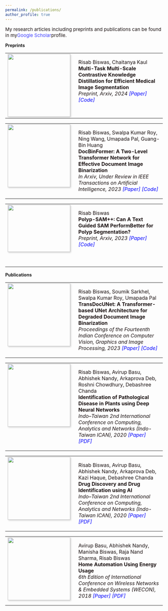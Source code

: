 ```yaml
---
permalink: /publications/
author_profile: true
---
```


<span style="font-size: 15px; color: #1B1212;">My research articles including preprints and publications can be found in my<a href="https://scholar.google.com/citations?user=xC3keU4AAAAJ&hl=en" style="text-decoration: none; color: #4040FF;">Google Scholar</a>profile.

<strong>Preprints</strong> <br>

<table style="border: none; border-collapse: collapse;">
<tbody>
<tr> 
  <td style="width:200px; height:200px; vertical-align: top; border: none;"> 
    <img style="float: left; margin-right: 10px; box-shadow: 2px 2px 5px rgba(0,0,0,0.2);" src="https://risabbiswas.github.io/images/MTMS_Seg.png" width="200px" height="200px"> 
  </td>
  <td style="height=200px; vertical-align: top; border: none; color: #1B1212;"> 
    <p>
      Risab Biswas, Chaitanya Kaul <br> 
      <strong>Multi-Task Multi-Scale Contrastive Knowledge Distillation for Efficient Medical Image Segmentation</strong> <br>
      <i> Preprint, Arxiv, 2024 
      <a href="https://arxiv.org/pdf/2406.03173" style="color: blue; text-decoration: none;"> [Paper] </a> 
      <a href="https://github.com/RisabBiswas/MTMS-Med-Seg-KD" style="color: blue; text-decoration: none;"> [Code] </a>
      </i>  
    </p> 
  </td>
</tr>
</tbody>
</table>

<table style="border: none; border-collapse: collapse;">
<tbody>
<tr> 
  <td style="width:200px; height:200px; vertical-align: top; border: none;"> 
    <img style="float: left; margin-right: 10px; box-shadow: 2px 2px 5px rgba(0,0,0,0.2);" src="https://risabbiswas.github.io/images/DocBinFormer_2.png" width="200px" height="200px"> 
  </td>
  <td style="height=200px; vertical-align: top; border: none; color: #1B1212;"> 
    <p>
      Risab Biswas, Swalpa Kumar Roy, Ning Wang, Umapada Pal, Guang-Bin Huang<br> 
      <strong>DocBinFormer: A Two-Level Transformer Network for Effective Document Image Binarization</strong> <br>
      <i> In Arxiv, Under Review in IEEE Transactions on Artificial Intelligence, 2023 
      <a href="https://arxiv.org/abs/2312.03568" style="color: blue; text-decoration: none;"> [Paper] </a> 
      <a href="https://github.com/RisabBiswas/DocBinFormer" style="color: blue; text-decoration: none;"> [Code] </a>
      </i>  
    </p> 
  </td>
</tr>
</tbody>
</table>

<table style="border: none; border-collapse: collapse;">
<tbody>
<tr> 
  <td style="width:200px; height:200px; vertical-align: top; border: none;"> 
    <img style="float: left; margin-right: 10px; box-shadow: 2px 2px 5px rgba(0,0,0,0.2);" src="https://risabbiswas.github.io/images/Arch_Polyp-SAM++.png" width="200px" height="150px"> 
  </td>
  <td style="height=200px; vertical-align: top; border: none; color: #1B1212;"> 
    <p>
      Risab Biswas<br> 
      <strong>Polyp-SAM++: Can A Text Guided SAM PerformBetter for Polyp Segmentation?</strong> <br>
      <i> Preprint, Arxiv, 2023 
      <a href="https://arxiv.org/pdf/2308.06623" style="color: blue; text-decoration: none;"> [Paper] </a> 
      <a href="https://github.com/RisabBiswas/Polyp-SAM-PlusPlus" style="color: blue; text-decoration: none;"> [Code] </a>
      </i>  
    </p> 
  </td>
</tr>
</tbody>
</table>

<strong>Publications</strong> <br>

<table style="border: none; border-collapse: collapse;">
<tbody>
<tr> 
  <td style="width:200px; height:200px; vertical-align: top; border: none;"> 
    <img style="float: left; margin-right: 10px; box-shadow: 2px 2px 5px rgba(0,0,0,0.2);" src="https://risabbiswas.github.io/images/ICVGIP.png" width="200px" height="200px"> 
  </td>
  <td style="height=200px; vertical-align: top; border: none; color: #1B1212;"> 
    <p>
      Risab Biswas, Soumik Sarkhel, Swalpa Kumar Roy, Umapada Pal <br> 
      <strong>TransDocUNet: A Transformer-based UNet Architecture for Degraded Document Image Binarization</strong> <br>
      <i> Proceedings of the Fourteenth Indian Conference on Computer Vision, Graphics and Image Processing, 2023 
      <a href="https://dl.acm.org/doi/abs/10.1145/3627631.3627639" style="color: blue; text-decoration: none;"> [Paper] </a> 
      <a href="https://github.com/RisabBiswas/TransDocUNet" style="color: blue; text-decoration: none;"> [Code] </a>
      </i>  
    </p> 
  </td>
</tr>
</tbody>
</table>

<table style="border: none; border-collapse: collapse;">
<tbody>
<tr> 
  <td style="width:200px; height:200px; vertical-align: top; border: none;"> 
    <img style="float: left; margin-right: 10px; box-shadow: 2px 2px 5px rgba(0,0,0,0.2);" src="https://risabbiswas.github.io/images/Plant_Disease_2.png" width="200px" height="200px"> 
  </td>
  <td style="height=200px; vertical-align: top; border: none; color: #1B1212;"> 
    <p>
      Risab Biswas, Avirup Basu, Abhishek Nandy, Arkaprova Deb, Roshni Chowdhury, Debashree Chanda <br> 
      <strong>Identification of Pathological Disease in Plants using Deep Neural Networks</strong> <br>
      <i> Indo–Taiwan 2nd International Conference on Computing, Analytics and Networks (Indo-Taiwan ICAN), 2020 
      <a href="https://ieeexplore.ieee.org/abstract/document/9181339" style="color: blue; text-decoration: none;"> [Paper] </a> 
      <a href="https://www.researchgate.net/publication/344057486_Identification_of_Pathological_Disease_in_Plants_using_Deep_Neural_Networks_-_Powered_by_IntelR_Distribution_of_OpenVINO_Toolkit" style="color: blue; text-decoration: none;"> [PDF] </a>
      </i>  
    </p> 
  </td>
</tr>
</tbody>
</table>

<table style="border: none; border-collapse: collapse;">
<tbody>
<tr> 
  <td style="width:200px; height:200px; vertical-align: top; border: none;"> 
    <img style="float: left; margin-right: 10px; box-shadow: 2px 2px 5px rgba(0,0,0,0.2);" src="https://risabbiswas.github.io/images/Drug Discovery_2.png" width="200px" height="200px"> 
  </td>
  <td style="height=200px; vertical-align: top; border: none; color: #1B1212;"> 
    <p>
      Risab Biswas, Avirup Basu, Abhishek Nandy, Arkaprova Deb, Kazi Haque, Debashree Chanda <br> 
      <strong>Drug Discovery and Drug Identification using AI</strong> <br>
      <i> Indo–Taiwan 2nd International Conference on Computing, Analytics and Networks (Indo-Taiwan ICAN), 2020 
      <a href="https://ieeexplore.ieee.org/abstract/document/9181309/" style="color: blue; text-decoration: none;"> [Paper] </a> 
      <a href="https://www.researchgate.net/publication/344063648_Drug_Discovery_and_Drug_Identification_using_AI" style="color: blue; text-decoration: none;"> [PDF] </a>
      </i>  
    </p> 
  </td>
</tr>
</tbody>
</table>

<table style="border: none; border-collapse: collapse;">
<tbody>
<tr> 
  <td style="width:200px; height:200px; vertical-align: top; border: none;"> 
    <img style="float: left; margin-right: 10px; box-shadow: 2px 2px 5px rgba(0,0,0,0.2);" src="https://risabbiswas.github.io/images/Home_Automation.png" width="200px" height="200px"> 
  </td>
  <td style="height=200px; vertical-align: top; border: none; color: #1B1212;"> 
    <p>
      Avirup Basu, Abhishek Nandy, Manisha Biswas, Raja Nand Sharma, Risab Biswas <br> 
      <strong>Home Automation Using Energy Usage</strong> <br>
      <i> 6th Edition of International Conference on Wireless Networks & Embedded Systems (WECON), 2018 
      <a href="https://ieeexplore.ieee.org/abstract/document/8782049" style="color: blue; text-decoration: none;"> [Paper] </a> 
      <a href="https://www.researchgate.net/profile/Risab-Biswas/publication/334854275_Home_Automation_Using_Energy_Usage/links/629fce1fc660ab61f86b4158/Home-Automation-Using-Energy-Usage.pdf" style="color: blue; text-decoration: none;"> [PDF] </a>
      </i>  
    </p> 
  </td>
</tr>
</tbody>
</table>
